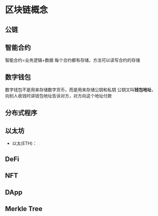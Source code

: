 # 区块链概念

## 公链

## 智能合约

智能合约=业务逻辑+数据
每个合约都有存储，方法可以读写合约的存储

## 数字钱包

数字钱包不是用来存储数字货币，而是用来存储公钥和私钥
公钥又叫**钱包地址**，向别人收钱时讲钱包地址告诉对方，对方向这个地址付款

## 分布式程序

## 以太坊

- 以太(ETH)：

## DeFi

## NFT

## DApp

## Merkle Tree

